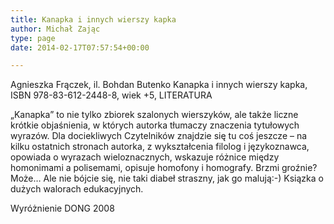 ```yaml
---
title: Kanapka i innych wierszy kapka
author: Michał Zając
type: page
date: 2014-02-17T07:57:54+00:00

---
```

Agnieszka Frączek, il. Bohdan Butenko Kanapka i innych wierszy kapka, ISBN 978-83-612-2448-8, wiek +5, LITERATURA

„Kanapka&#8221; to nie tylko zbiorek szalonych wierszyków, ale także liczne krótkie objaśnienia, w których autorka tłumaczy znaczenia tytułowych wyrazów. Dla dociekliwych Czytelników znajdzie się tu coś jeszcze &#8211; na kilku ostatnich stronach autorka, z wykształcenia filolog i językoznawca, opowiada o wyrazach wieloznacznych, wskazuje różnice między homonimami a polisemami, opisuje homofony i homografy. Brzmi groźnie? Może&#8230; Ale nie bójcie się, nie taki diabeł straszny, jak go malują:-) Ksiązka o dużych walorach edukacyjnych.
  
Wyróżnienie DONG 2008